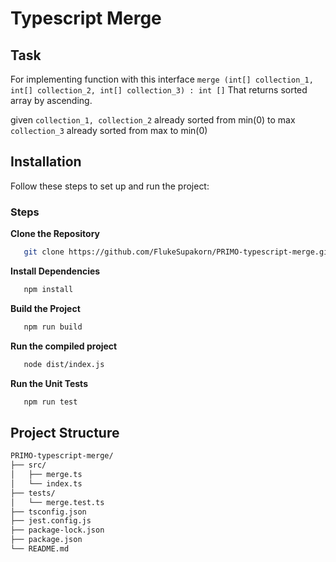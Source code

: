 # Typescript Merge

## Task
For implementing function with this interface `merge (int[] collection_1, int[] collection_2, int[] collection_3) : int []` That returns sorted array by ascending.

given
     `collection_1, collection_2` already sorted from min(0) to max
     `collection_3`  already sorted from max to min(0)
## Installation
Follow these steps to set up and run the project:
### Steps
**Clone the Repository**
```bash
   git clone https://github.com/FlukeSupakorn/PRIMO-typescript-merge.git
```

**Install Dependencies**
```bash
   npm install
```

**Build the Project**
```bash
   npm run build
```

**Run the compiled project**
```bash
   node dist/index.js
```

**Run the Unit Tests**
```bash
   npm run test
```

## Project Structure
```bash
PRIMO-typescript-merge/
├── src/
│   ├── merge.ts
│   └── index.ts
├── tests/
│   └── merge.test.ts
├── tsconfig.json
├── jest.config.js
├── package-lock.json
├── package.json
└── README.md
```
